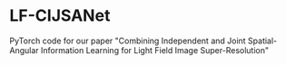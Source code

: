 # LF-CIJSANet
PyTorch code for our paper "Combining Independent and Joint Spatial-Angular Information Learning for Light Field Image Super-Resolution"
